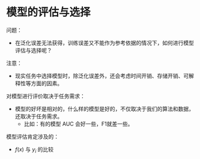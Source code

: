 # 模型的评估与选择


问题：

- 在泛化误差无法获得，训练误差又不能作为参考依据的情况下，如何进行模型评估与选择呢？


注意：

- 现实任务中选择模型时，除泛化误差外，还会考虑时间开销、存储开销、可解释性等方面的因素。


对模型进行评价取决于任务需求：

- 模型的好坏是相对的，什么样的模型是好的，不仅取决于我们的算法和数据，还取决于任务需求。
  - 比如：有的模型 AUC 会好一些，F1就差一些。


模型评估肯定涉及的：

- $f(x)$ 与 $y_i$ 的比较

